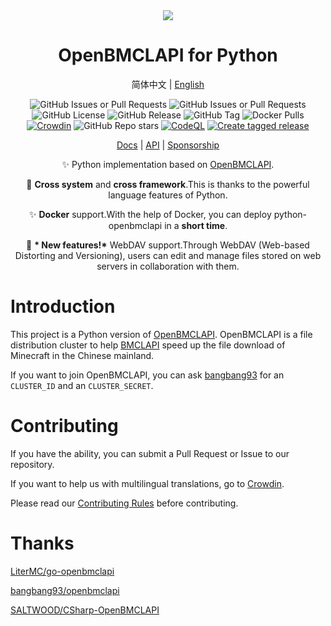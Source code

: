 <div align="center">

<picture>
  <source media="(prefers-color-scheme: dark)" srcset="https://socialify.git.ci/TTB-Network/python-openbmclapi/image?description=1&font=Inter&language=1&logo=https%3A%2F%2Fpython-openbmclapi.ttb-network.top%2Fimg%2Flogo.svg&name=1&owner=1&pattern=Plus&theme=Dark">
  <source media="(prefers-color-scheme: light)" srcset="https://socialify.git.ci/TTB-Network/python-openbmclapi/image?description=1&font=Inter&language=1&logo=https%3A%2F%2Fpython-openbmclapi.ttb-network.top%2Fimg%2Flogo.svg&name=1&owner=1&pattern=Plus&theme=Light">
  <img src="https://socialify.git.ci/TTB-Network/python-openbmclapi/image?description=1&font=Inter&language=1&logo=https%3A%2F%2Fpython-openbmclapi.ttb-network.top%2Fimg%2Flogo.svg&name=1&owner=1&pattern=Plus&theme=Auto">
</picture>

# OpenBMCLAPI for Python

简体中文 | [English](/i18n/README_en.md)

![GitHub Issues or Pull Requests](https://img.shields.io/github/issues-pr/TTB-Network/python-openbmclapi)
![GitHub Issues or Pull Requests](https://img.shields.io/github/issues/TTB-Network/python-openbmclapi)
![GitHub License](https://img.shields.io/github/license/TTB-Network/python-openbmclapi)
![GitHub Release](https://img.shields.io/github/v/release/TTB-Network/python-openbmclapi)
![GitHub Tag](https://img.shields.io/github/v/tag/TTB-Network/python-openbmclapi)
![Docker Pulls](https://img.shields.io/docker/pulls/silianz/python-openbmclapi)
[![Crowdin](https://badges.crowdin.net/python-openbmclapi-site/localized.svg)](https://crowdin.com/project/python-openbmclapi-site)
![GitHub Repo stars](https://img.shields.io/github/stars/TTB-Network/python-openbmclapi)
[![CodeQL](https://github.com/TTB-Network/python-openbmclapi/actions/workflows/github-code-scanning/codeql/badge.svg)](https://github.com/TTB-Network/python-openbmclapi/actions/workflows/github-code-scanning/codeql)
[![Create tagged release](https://github.com/TTB-Network/python-openbmclapi/actions/workflows/build_and_publish.yml/badge.svg)](https://github.com/TTB-Network/python-openbmclapi/actions/workflows/build_and_publish.yml)

[Docs](https://python-openbmclapi.ttb-network.top/) | [API](https://python-openbmclapi.ttb-network.top/docs/api) | [Sponsorship](https://afdian.net/a/atianxiua)

✨ Python implementation based on [OpenBMCLAPI](https://github.com/bangbang93/openbmclapi).

🎨 **Cross system** and **cross framework**.This is thanks to the powerful language features of Python.

✨ **Docker** support.With the help of Docker, you can deploy python-openbmclapi in a **short time**.

🎉 **\* New features!\*** WebDAV support.Through WebDAV (Web-based Distorting and Versioning), users can edit and manage files stored on web servers in collaboration with them.

</div>

# Introduction

This project is a Python version of [OpenBMCLAPI](https://github.com/bangbang93/openbmclapi). OpenBMCLAPI is a file distribution cluster to help [BMCLAPI](https://bmclapidoc.bangbang93.com/) speed up the file download of Minecraft in the Chinese mainland.

If you want to join OpenBMCLAPI, you can ask [bangbang93](https://github.com/bangbang93) for an `CLUSTER_ID` and an `CLUSTER_SECRET`.

# Contributing

If you have the ability, you can submit a Pull Request or Issue to our repository.

If you want to help us with multilingual translations, go to [Crowdin](https://translate.bugungu.top).

Please read our [Contributing Rules](./CONTRIBUTING_en.md) before contributing.

# Thanks

[LiterMC/go-openbmclapi](https://github.com/LiterMC/go-openbmclapi)

[bangbang93/openbmclapi](https://github.com/bangbang93/openbmclapi)

[SALTWOOD/CSharp-OpenBMCLAPI](https://github.com/SALTWOOD/CSharp-OpenBMCLAPI)

